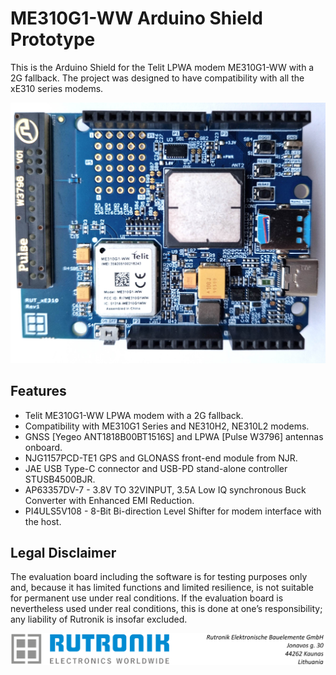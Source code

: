 # ME310G1-WW Arduino Shield Prototype

This is the Arduino Shield for the Telit LPWA modem ME310G1-WW with a 2G fallback. The project was designed to have compatibility with all the xE310 series modems.

<img src="images/xE310.jpg" style="zoom:80%;" />

## Features

-   Telit ME310G1-WW LPWA modem with a 2G fallback.
-   Compatibility with ME310G1 Series and NE310H2, NE310L2 modems.
-   GNSS [Yegeo ANT1818B00BT1516S] and LPWA [Pulse W3796] antennas onboard.
-   NJG1157PCD-TE1 GPS and GLONASS front-end module from NJR.
-   JAE USB Type-C connector and USB-PD stand-alone controller STUSB4500BJR.
-  AP63357DV-7 - 3.8V TO 32VINPUT, 3.5A Low IQ synchronous Buck Converter with Enhanced EMI Reduction.
-  PI4ULS5V108 - 8-Bit Bi-direction Level Shifter for modem interface with the host.

## Legal Disclaimer

The evaluation board including the software is for testing purposes only and, because it has limited functions and limited resilience, is not suitable for permanent use under real conditions. If the evaluation board is nevertheless used under real conditions, this is done at one’s responsibility; any liability of Rutronik is insofar excluded. 

<img src="images/rutronik_origin_kaunas.png" style="zoom:50%;" />



